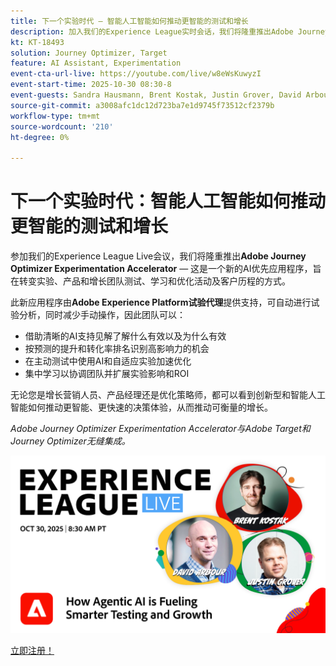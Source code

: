 ```yaml
---
title: 下一个实验时代 — 智能人工智能如何推动更智能的测试和增长
description: 加入我们的Experience League实时会话，我们将隆重推出Adobe Journey Optimizer Experimentation Accelerator — 这是一个新的AI优先应用程序，旨在转变实验、产品和增长团队测试、学习和优化活动及客户历程的方式。
kt: KT-18493
solution: Journey Optimizer, Target
feature: AI Assistant, Experimentation
event-cta-url-live: https://youtube.com/live/w8eWsKuwyzI
event-start-time: 2025-10-30 08:30-8
event-guests: Sandra Hausmann, Brent Kostak, Justin Grover, David Arbour
source-git-commit: a3008afc1dc12d723ba7e1d9745f73512cf2379b
workflow-type: tm+mt
source-wordcount: '210'
ht-degree: 0%

---
```



# 下一个实验时代：智能人工智能如何推动更智能的测试和增长

参加我们的Experience League Live会议，我们将隆重推出&#x200B;**Adobe Journey Optimizer Experimentation Accelerator** — 这是一个新的AI优先应用程序，旨在转变实验、产品和增长团队测试、学习和优化活动及客户历程的方式。

此新应用程序由&#x200B;**Adobe Experience Platform试验代理**&#x200B;提供支持，可自动进行试验分析，同时减少手动操作，因此团队可以：

* 借助清晰的AI支持见解了解什么有效以及为什么有效
* 按预测的提升和转化率排名识别高影响力的机会
* 在主动测试中使用AI和自适应实验加速优化
* 集中学习以协调团队并扩展实验影响和ROI

无论您是增长营销人员、产品经理还是优化策略师，都可以看到创新型和智能人工智能如何推动更智能、更快速的决策体验，从而推动可衡量的增长。

*Adobe Journey Optimizer Experimentation Accelerator与Adobe Target和Journey Optimizer无缝集成。*

[![ExL LIVE 2024年1月17日](/help/experience-league-live/assets/exl-live-episode-10-30-25-web-banner-v2.png)](https://engage.adobe.com/ExpLeagueLive-251030.html)

[立即注册！](https://engage.adobe.com/ExpLeagueLive-251030.html)
